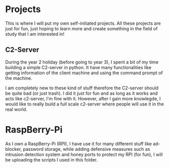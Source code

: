 # Projects

This is where I will put my own self-initiated projects.
All these projects are just for fun, just hoping to learn more and create something in the field of study that I am interested in!


## C2-Server
During the year 2 holiday (before going to year 3), I spent a bit of my time building a simple C2-server in python. It have many functionalities like getting information of the client machine and using the command prompt of the machine. 

I am completely new to these kind of stuff therefore the C2-server should be quite bad (or just trash). I did it just for fun and as long as it works and acts like c2-server, I'm fine with it. However, after I gain more knowlegde, I would like to really build a full scale c2-server where people will use it in the real world.


# RaspBerry-Pi
As I own a RaspBerry-Pi (RPI), I have use it for many different stuff like ad-blocker, password storage, while adding defensive measures such as intrusion detection system and honey ports to protect my RPI (for fun), I will be uploading the scripts I used in this folder.
